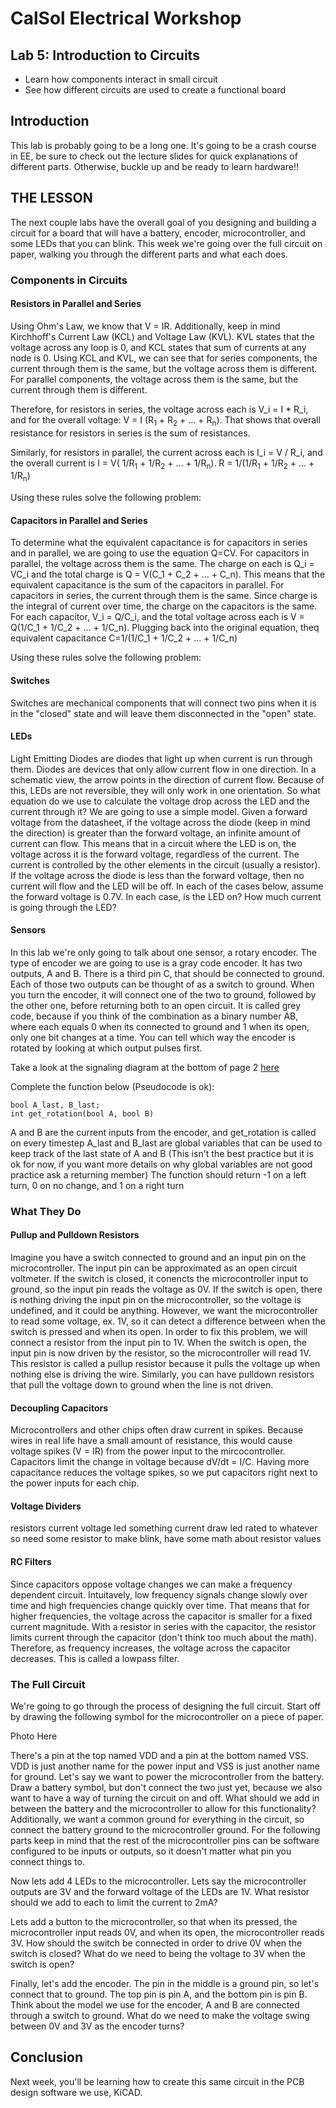 # CalSol Electrical Workshop
## Lab 5: Introduction to Circuits
* Learn how components interact in small circuit
* See how different circuits are used to create a functional board

## Introduction
This lab is probably going to be a long one. It's going to be a crash course in EE, be sure to check out the lecture slides for quick explanations of different parts. Otherwise, buckle up and be ready to learn hardware!!

## THE LESSON
The next couple labs have the overall goal of you designing and building a circuit for a board that will have a battery, encoder, microcontroller, and some LEDs that you can blink. This week we're going over the full circuit on paper, walking you through the different parts and what each does.

### Components in Circuits

#### Resistors in Parallel and Series
Using Ohm's Law, we know that V = IR. Additionally, keep in mind Kirchhoff's Current Law (KCL) and Voltage Law (KVL). KVL states that the voltage across any loop is 0, and KCL states that sum of currents at any node is 0.
Using KCL and KVL, we can see that for series components, the current through them is the same, but the voltage across them is different. For parallel components, the voltage across them is the same, but the current through them is different.

Therefore, for resistors in series, the voltage across each is  V_i = I * R_i, and for the overall voltage: V = I (R<sub>1</sub> + R<sub>2</sub> + ... + R<sub>n</sub>). That shows that overall resistance for resistors in series is the sum of resistances.

Similarly, for resistors in parallel, the current across each is I_i = V / R_i, and the overall current is I = V( 1/R<sub>1</sub> + 1/R<sub>2</sub> + ... + 1/R<sub>n</sub>). R = 1/(1/R<sub>1</sub> + 1/R<sub>2</sub> + ... + 1/R<sub>n</sub>)

Using these rules solve the following problem:

#### Capacitors in Parallel and Series
To determine what the equivalent capacitance is for capacitors in series and in parallel, we are going to use the equation Q=CV.
For capacitors in parallel, the voltage across them is the same. The charge on each is Q_i = VC_i and the total charge is Q = V(C_1 + C_2 + ... + C_n). This means that the equivalent capacitance is the sum of the capacitors in parallel.
For capacitors in series, the current through them is the same. Since charge is the integral of current over time, the charge on the capacitors is the same. For each capacitor, V_i = Q/C_i, and the total voltage across each is V = Q(1/C_1 + 1/C_2 + ... + 1/C_n). Plugging back into the original equation, theq equivalent capacitance C=1/(1/C_1 + 1/C_2 + ... + 1/C_n)

Using these rules solve the following problem:

#### Switches
Switches are mechanical components that will connect two pins when it is in the "closed" state and will leave them disconnected in the "open" state.

#### LEDs
Light Emitting Diodes are diodes that light up when current is run through them. Diodes are devices that only allow current flow in one direction. In a schematic view, the arrow points in the direction of current flow. Because of this, LEDs are not reversible, they will only work in one orientation.
So what equation do we use to calculate the voltage drop across the LED and the current through it? We are going to use a simple model. Given a forward voltage from the datasheet, if the voltage across the diode (keep in mind the direction) is greater than the forward voltage, an infinite amount of current can flow. This means that in a circuit where the LED is on, the voltage across it is the forward voltage, regardless of the current. The current is controlled by the other elements in the circuit (usually a resistor). If the voltage across the diode is less than the forward voltage, then no current will flow and the LED will be off.
In each of the cases below, assume the forward voltage is 0.7V. In each case, is the LED on? How much current is going through the LED?


#### Sensors
In this lab we're only going to talk about one sensor, a rotary encoder.
The type of encoder we are going to use is a gray code encoder. It has two outputs, A and B. There is a third pin C, that should be connected to ground. Each of those two outputs can be thought of as a switch to ground. When you turn the encoder, it will connect one of the two to ground, followed by the other one, before returning both to an open circuit.
It is called grey code, because if you think of the combination as a binary number AB, where each equals 0 when its connected to ground and 1 when its open, only one bit changes at a time. You can tell which way the encoder is rotated by looking at which output pulses first.

Take a look at the signaling diagram at the bottom of page 2 [here](https://www.digikey.com/product-detail/en/tt-electronics-bi/EN11-HSM1AF15/987-1188-ND/2408766)

Complete the function below (Pseudocode is ok):
~~~~
bool A_last, B_last;
int get_rotation(bool A, bool B)
~~~~
A and B are the current inputs from the encoder, and get_rotation is called on every timestep
A_last and B_last are global variables that can be used to keep track of the last state of A and B (This isn't the best practice but it is ok for now, if you want more details on why global variables are not good practice ask a returning member)
The function should return -1 on a left turn, 0 on no change, and 1 on a right turn

### What They Do

#### Pullup and Pulldown Resistors
Imagine you have a switch connected to ground and an input pin on the microcontroller. The input pin can be approximated as an open circuit voltmeter. If the switch is closed, it conencts the microcontroller input to ground, so the input pin reads the voltage as 0V. If the switch is open, there is nothing driving the input pin on the microcontroller, so the voltage is undefined, and it could be anything. However, we want the microcontroller to read some voltage, ex. 1V, so it can detect a difference between when the switch is pressed and when its open. In order to fix this problem, we will connect a resistor from the input pin to 1V. When the switch is open, the input pin is now driven by the resistor, so the microcontroller will read 1V. This resistor is called a pullup resistor because it pulls the voltage up when nothing else is driving the wire. Similarly, you can have pulldown resistors that pull the voltage down to ground when the line is not driven.

#### Decoupling Capacitors
Microcontrollers and other chips often draw current in spikes. Because wires in real life have a small amount of resistance, this would cause voltage spikes (V = IR) from the power input to the mircocontroller. Capacitors limit the change in voltage because dV/dt = I/C. Having more capacitance reduces the voltage spikes, so we put capacitors right next to the power inputs for each chip.

#### Voltage Dividers
resistors current voltage led something current draw led rated to whatever so need some resistor to make blink, have some math about resistor values

#### RC Filters
Since capacitors oppose voltage changes we can make a frequency dependent circuit. Intuitavely, low frequency signals change slowly over time and high frequencies change quickly over time. That means that for higher frequencies, the voltage across the capacitor is smaller for a fixed current magnitude. With a resistor in series with the capacitor, the resistor limits current through the capacitor (don't think too much about the math). Therefore, as frequency increases, the voltage across the capacitor decreases. This is called a lowpass filter.

### The Full Circuit
We're going to go through the process of designing the full circuit.
Start off by drawing the following symbol for the microcontroller on a piece of paper.

Photo Here

There's a pin at the top named VDD and a pin at the bottom named VSS. VDD is just another name for the power input and VSS is just another name for ground. Let's say we want to power the microcontroller from the battery. Draw a battery symbol, but don't connect the two just yet, because we also want to have a way of turning the circuit on and off. What should we add in between the battery and the microcontroller to allow for this functionality?
Additionally, we want a common ground for everything in the circuit, so connect the battery ground to the microcontroller ground. For the following parts keep in mind that the rest of the microcontroller pins can be software configured to be inputs or outputs, so it doesn't matter what pin you connect things to.

Now lets add 4 LEDs to the microcontroller. Lets say the microcontroller outputs are 3V and the forward voltage of the LEDs are 1V. What resistor should we add to each to limit the current to 2mA?

Lets add a button to the microcontroller, so that when its pressed, the microcontroller input reads 0V, and when its open, the microcontroller reads 3V. How should the switch be connected in order to drive 0V when the switch is closed? What do we need to being the voltage to 3V when the switch is open?

Finally, let's add the encoder. The pin in the middle is a ground pin, so let's connect that to ground. The top pin is pin A, and the bottom pin is pin B. Think about the model we use for the encoder, A and B are connected through a switch to ground. What do we need to make the voltage swing between 0V and 3V as the encoder turns?

## Conclusion
Next week, you'll be learning how to create this same circuit in the PCB design software we use, KiCAD.

